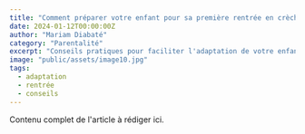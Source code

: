 ```yaml
---
title: "Comment préparer votre enfant pour sa première rentrée en crèche"
date: 2024-01-12T00:00:00Z
author: "Mariam Diabaté"
category: "Parentalité"
excerpt: "Conseils pratiques pour faciliter l'adaptation de votre enfant à son nouvel environnement éducatif."
image: "public/assets/image10.jpg"
tags:
  - adaptation
  - rentrée
  - conseils
---
```

Contenu complet de l'article à rédiger ici.
